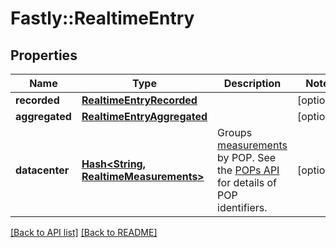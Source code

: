 # Fastly::RealtimeEntry

## Properties

| Name | Type | Description | Notes |
| ---- | ---- | ----------- | ----- |
| **recorded** | [**RealtimeEntryRecorded**](RealtimeEntryRecorded.md) |  | [optional] |
| **aggregated** | [**RealtimeEntryAggregated**](RealtimeEntryAggregated.md) |  | [optional] |
| **datacenter** | [**Hash&lt;String, RealtimeMeasurements&gt;**](RealtimeMeasurements.md) | Groups [measurements](#measurements-data-model) by POP. See the [POPs API](https://www.fastly.com/documentation/reference/api/utils/pops/) for details of POP identifiers. | [optional] |

[[Back to API list]](../../README.md#endpoints) [[Back to README]](../../README.md)

